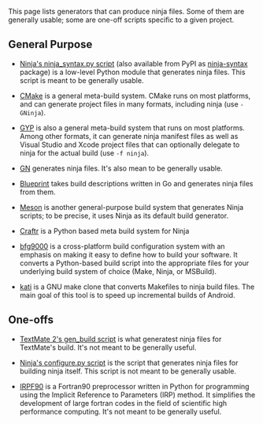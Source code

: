 This page lists generators that can produce ninja files. Some of them are generally usable; some are one-off scripts specific to a given project.

## General Purpose

- [Ninja's ninja_syntax.py script](https://github.com/martine/ninja/blob/master/misc/ninja_syntax.py) (also available from PyPI as [ninja-syntax](https://pypi.python.org/pypi/ninja_syntax) package) is a low-level Python module that generates ninja files. This script is meant to be generally usable.

- [CMake](http://www.cmake.org/) is a general meta-build system. CMake runs on most platforms, and can generate project files in many formats, including ninja (use `-GNinja`).

- [GYP](https://code.google.com/p/gyp/) is also a general meta-build system that runs on most platforms. Among other formats, it can generate ninja manifest files as well as Visual Studio and Xcode project files that can optionally delegate to ninja for the actual build (use `-f ninja`).

- [GN](https://chromium.googlesource.com/chromium/src/+/master/tools/gn/README.md) generates ninja files. It's also mean to be generally usable.

- [Blueprint](https://github.com/google/blueprint/) takes build descriptions written in Go and generates ninja files from them.

- [Meson](http://mesonbuild.com/) is another general-purpose build system that generates Ninja scripts; to be precise, it uses Ninja as its default build generator.

- [Craftr](https://github.com/craftr-build/craftr) is a Python based meta build system for Ninja

- [bfg9000](https://github.com/jimporter/bfg9000) is a cross-platform build configuration system with an emphasis on making it easy to define how to build your software. It converts a Python-based build script into the appropriate files for your underlying build system of choice (Make, Ninja, or MSBuild).

- [kati](https://github.com/google/kati) is a GNU make clone that converts Makefiles to ninja build files. The main goal of this tool is to speed up incremental builds of Android.

## One-offs

- [TextMate 2's gen_build script](https://github.com/textmate/textmate/blob/master/bin/gen_build) is what generatest ninja files for TextMate's build. It's not meant to be generally useful.

- [Ninja's configure.py script](https://github.com/martine/ninja/blob/master/configure.py) is the script that generates ninja files for building ninja itself. This script is not meant to be generally usable.

- [IRPF90](https://github.com/scemama/irpf90) is a Fortran90 preprocessor written in Python for programming using the Implicit Reference to Parameters (IRP) method. It simplifies the development of large fortran codes in the field of scientific high performance computing. It's not meant to be generally useful.
